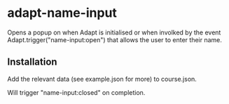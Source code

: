 # adapt-name-input #

Opens a popup on when Adapt is initialised or when involked by the event Adapt.trigger("name-input:open") that allows the user to enter their name.

## Installation ##

Add the relevant data (see example.json for more) to course.json.

Will trigger "name-input:closed" on completion.
